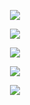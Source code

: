 <p align="center">
  <img src="https://github.com/stefantonic/iMETOS3.3-pancevo/blob/main/air_temp/test_comparison.png?raw=true" />
</p>

<p align="center">
  <img src="https://github.com/stefantonic/iMETOS3.3-pancevo/blob/main/air_temp/test_comparison.png?raw=true" />
</p>

<p align="center">
  <img src="https://github.com/stefantonic/iMETOS3.3-pancevo/blob/main/air_temp/test_comparison.png?raw=true)" />
</p>


<p align="center">
  <img src="https://github.com/stefantonic/iMETOS3.3-pancevo/blob/main/vpd/test_comparison_avg.png?raw=true" />
</p>

<p align="center">
  <img src="https://github.com/stefantonic/iMETOS3.3-pancevo/blob/main/soil_temperature/soil_temperature.png?raw=true" />
</p>
